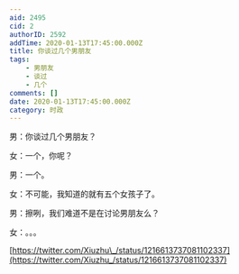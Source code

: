 ```yaml
---
aid: 2495
cid: 2
authorID: 2592
addTime: 2020-01-13T17:45:00.000Z
title: 你谈过几个男朋友
tags:
    - 男朋友
    - 谈过
    - 几个
comments: []
date: 2020-01-13T17:45:00.000Z
category: 时政
---
```


男：你谈过几个男朋友？

女：一个，你呢？

男：一个。

女：不可能，我知道的就有五个女孩子了。

男：擦咧，我们难道不是在讨论男朋友么？

女：。。。

[https://twitter.com/Xiuzhu\_/status/1216613737081102337](https://twitter.com/Xiuzhu_/status/1216613737081102337)
